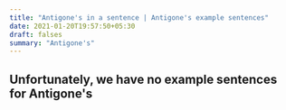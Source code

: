 ```yaml
---
title: "Antigone's in a sentence | Antigone's example sentences"
date: 2021-01-20T19:57:50+05:30
draft: falses
summary: "Antigone's"
---
```

## Unfortunately, we have no example sentences for Antigone's                 

